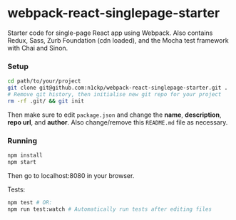 # webpack-react-singlepage-starter
Starter code for single-page React app using Webpack. Also contains Redux, Sass, Zurb Foundation (cdn loaded), and the Mocha test framework with Chai and Sinon.

### Setup
```bash
cd path/to/your/project
git clone git@github.com:n1ckp/webpack-react-singlepage-starter.git .
# Remove git history, then initialise new git repo for your project
rm -rf .git/ && git init
```
Then make sure to edit `package.json` and change the **name**, **description**, **repo url**, and **author**. Also change/remove this `README.md` file as necessary.

### Running

```bash
npm install
npm start
```
Then go to localhost:8080 in your browser.

Tests:
```bash
npm test # OR:
npm run test:watch # Automatically run tests after editing files
```
